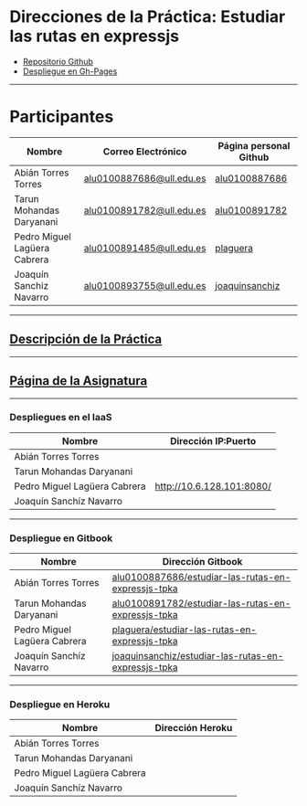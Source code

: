 # Direcciones de la Práctica: Estudiar las rutas en expressjs

* [Repositorio Github](https://github.com/ULL-ESIT-PL-1617/estudiar-las-rutas-en-expressjs-tpka)
* [Despliegue en Gh-Pages](https://ull-esit-pl-1617.github.io/estudiar-las-rutas-en-expressjs-tpka/)  

---

# Participantes

| Nombre | Correo Electrónico | Página personal Github |
| --- | --- | --- |
| Abián Torres Torres | alu0100887686@ull.edu.es | [alu0100887686](https://alu0100887686.github.io/) |
| Tarun Mohandas Daryanani | alu0100891782@ull.edu.es | [alu0100891782](https://alu0100891782.github.io/) |
| Pedro Miguel Lagüera Cabrera | alu0100891485@ull.edu.es | [plaguera](https://plaguera.github.io/) |
| Joaquín Sanchiz Navarro | alu0100893755@ull.edu.es | [joaquinsanchiz](https://joaquinsanchiz.github.io/) |

---

## [Descripción de la Práctica](https://casianorodriguezleon.gitbooks.io/ull-esit-1617/practicas/practicalearningrouting.html)

---

## [Página de la Asignatura](https://campusvirtual.ull.es/1617/course/view.php?id=1148)

---

### Despliegues en el IaaS

| Nombre | Dirección IP:Puerto |
| --- | --- |
| Abián Torres Torres |  |
| Tarun Mohandas Daryanani |  |
| Pedro Miguel Lagüera Cabrera | <http://10.6.128.101:8080/> |
| Joaquín Sanchíz Navarro |  |

---

### Despliegue en Gitbook

| Nombre | Dirección Gitbook |
| --- | --- |
| Abián Torres Torres | [alu0100887686/estudiar-las-rutas-en-expressjs-tpka](https://git.gitbook.com/alu0100887686/estudiar-las-rutas-en-expressjs-tpka.git) |
| Tarun Mohandas Daryanani | [alu0100891782/estudiar-las-rutas-en-expressjs-tpka](https://git.gitbook.com/alu0100891782/estudiar-las-rutas-en-expressjs-tpka.git) |
| Pedro Miguel Lagüera Cabrera | [plaguera/estudiar-las-rutas-en-expressjs-tpka](https://git.gitbook.com/plaguera/estudiar-las-rutas-en-expressjs-tpka.git) |
| Joaquín Sanchíz Navarro | [joaquinsanchiz/estudiar-las-rutas-en-expressjs-tpka](https://git.gitbook.com/joaquinsanchiz/estudiar-las-rutas-en-expressjs-tpka.git) |

---

### Despliegue en Heroku

| Nombre | Dirección Heroku |
| --- | --- |
| Abián Torres Torres |  |
| Tarun Mohandas Daryanani |  |
| Pedro Miguel Lagüera Cabrera |  |
| Joaquín Sanchíz Navarro |  |
